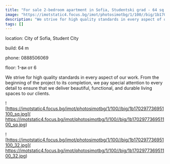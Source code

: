 ```yaml
---
title: "For sale 2-bedroom apartment in Sofia, Studentski grad - 64 sq.m / 95925 EUR :: imot.bg Advertisement"
image: "https://imotstatic4.focus.bg/imot/photosimotbg/1/100//big/1b170297736951100_vV.jpg"
description: "We strive for high quality standards in every aspect of our work. From the beginning of the project to its completion, we pay special attention to every detail to ensure that we deliver beautiful, functional, and durable living spaces to our clients."
tags: []
---
```


location: City of Sofia, Student City

build: 64 m

phone: 0888506069

floor: 1-ви от 6

We strive for high quality standards in every aspect of our work. From the beginning of the project to its completion, we pay special attention to every detail to ensure that we deliver beautiful, functional, and durable living spaces to our clients.


![https://imotstatic4.focus.bg/imot/photosimotbg/1/100//big/1b170297736951100_sq.jpg]( https://imotstatic4.focus.bg/imot/photosimotbg/1/100//big/1b170297736951100_sq.jpg)


![https://imotstatic4.focus.bg/imot/photosimotbg/1/100//big/1b170297736951100_32.jpg]( https://imotstatic4.focus.bg/imot/photosimotbg/1/100//big/1b170297736951100_32.jpg)


